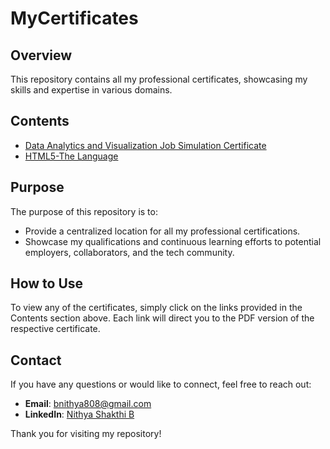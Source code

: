 # MyCertificates

## Overview
This repository contains all my professional certificates, showcasing my skills and expertise in various domains.

## Contents
- [Data Analytics and Visualization Job Simulation Certificate](https://github.com/nithyashakthi/MyCertificates/blob/main/forage%20certificate.pdf)
- [HTML5-The Language](https://github.com/nithyashakthi/MyCertificates/blob/main/HTML5.pdf)

## Purpose
The purpose of this repository is to:
- Provide a centralized location for all my professional certifications.
- Showcase my qualifications and continuous learning efforts to potential employers, collaborators, and the tech community.

## How to Use
To view any of the certificates, simply click on the links provided in the Contents section above. Each link will direct you to the PDF version of the respective certificate.

## Contact
If you have any questions or would like to connect, feel free to reach out:
- **Email**: [bnithya808@gmail.com](mailto:bnithya808@gmail.com)
- **LinkedIn**: [Nithya Shakthi B]([linkedin.com/in/nithya-shakthi-b-90135a31b])

Thank you for visiting my repository!
